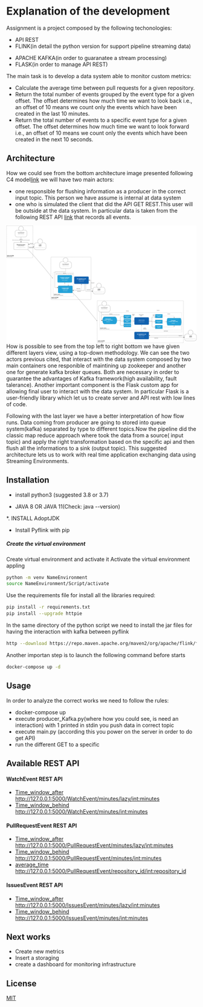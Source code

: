 # Explanation of the development

Assignment is a project composed by the following techonologies:
* API REST
* FLINK(in detail the python version for support pipeline streaming data)
- APACHE KAFKA(in order to guaranatee a stream processing)
- FLASK(in order to manage API REST)

The main task is to develop a data system able to monitor custom metrics:
* Calculate the average time between pull requests for a given repository.
* Return the total number of events grouped by the event type for a given offset. The offset determines how much time we want to look back i.e., an offset of 10 means we count only the events which have been created in the last 10 minutes.
* Return the total number of events to a specific event type for a given offset. The offset determines how much time we want to look forward i.e., an offset of 10 means we count only the events which have been created in the next 10 seconds.

## Architecture
How we could see from the bottom architecture image presented following C4 model[link](https://c4model.com/) we will have two main actors:
* one responsible for flushing information as a producer in the correct input topic. This person we have assume is internal at data system
* one who is simulated the client that did the API GET REST.This user will be outside at the data system.
In particular data is taken from the following REST API [link](https://api.github.com/events) that records all events.

<img src="C4MODEL.png"
     alt="ARCHITECCUTE"
     style="float: left; margin-right: 10px;" />
     
How is possible to see from the top left to right bottom we have given different layers view, using a top-down methodology.
We can see the two actors previous cited, that interact with the data system composed by two main containers one responible of maintining up zookeeper and another one for generate kafka broker queues. Both are necessary in order to guarantee the advantages of Kafka framework(high availability, fault talerance). Another important component is the Flask custom app for allowing final user to interact with the data system. In particular Flask is a user-friendly library which let us to create server and API rest with low lines of code.
 
Following with the last layer we have a better interpretation of how flow runs.
Data coming from producer are going to stored into queue system(kafka) separated by type to different topics.Now the pipeline did the classic map reduce approach where took the data from a source( input topic) and apply the right transformation based on the specific api and then flush all the informations to a sink (output topic).
This suggested architecture lets us to work with real time application exchanging data using Streaming Environments.

## Installation

* install python3 (suggested 3.8 or 3.7)

* JAVA 8 OR JAVA 11(Check: java --version)

*. INSTALL AdoptJDK

* Install Pyflink with pip

##### Create the virtual environment
Create virtual environment and activate it
Activate the virtual environment appling 
```bash
python -m venv NameEnvironment
source NameEnvironment/Script/activate
```
Use the requirements file for install all the libraries required:    

```bash
pip install -r requirements.txt
pip install --upgrade httpie
```
In the same directory of the python script we need to install the jar files for having the interaction with kafka between pyflink
```bash
http --download https://repo.maven.apache.org/maven2/org/apache/flink/flink-sql-connector-kafka_2.11/1.13.0/flink-sql-connector-kafka_2.11-1.13.0.jar
```

Another importan step is to launch the following command before starts 
```bash
docker-compose up -d
```
## Usage
In order to analyze the correct works we need to follow the rules:
* docker-compose up
* execute producer_Kafka.py(where how you could see, is need an interaction) with 1 printed in stdin you push data in correct topic
* execute main.py (according this you power on the server in order to do get API)
* run the different GET to a specific
## Available REST API
####  WatchEvent REST API
* [Time_window_after](http://127.0.0.1:5000/WatchEvent/minutes/lazy/<int:minutes>) http://127.0.0.1:5000/WatchEvent/minutes/lazy/<int:minutes>
* [Time_window_behind](http://127.0.0.1:5000/WatchEvent/minutes/<int:minutes>) http://127.0.0.1:5000/WatchEvent/minutes/<int:minutes>
####  PullRequestEvent REST API
* [Time_window_after](http://127.0.0.1:5000/PullRequestEvent/minutes/lazy/<int:minutes>) http://127.0.0.1:5000/PullRequestEvent/minutes/lazy/<int:minutes>
* [Time_window_behind](http://127.0.0.1:5000/PullRequestEvent/minutes/<int:minutes>) http://127.0.0.1:5000/PullRequestEvent/minutes/<int:minutes>
* [average_time](http://127.0.0.1:5000/PullRequestEvent/repository_id/<int:repository_id>) http://127.0.0.1:5000/PullRequestEvent/repository_id/<int:repository_id>
####  IssuesEvent REST API
* [Time_window_after](http://127.0.0.1:5000/IssuesEvent/minutes/lazy/<int:minutes>) http://127.0.0.1:5000/IssuesEvent/minutes/lazy/<int:minutes>
* [Time_window_behind](http://127.0.0.1:5000/IssuesEvent/minutes/<int:minutes>) http://127.0.0.1:5000/IssuesEvent/minutes/<int:minutes>
## Next works
* Create new metrics
* Insert a storaging 
* create a dashboard for monitoring infrastructure
## License
[MIT](https://choosealicense.com/licenses/mit/)